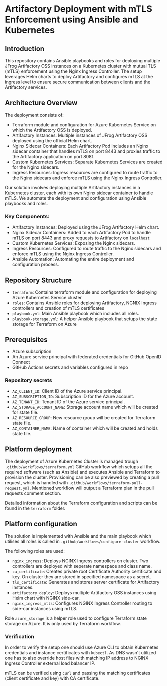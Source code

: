# Artifactory Deployment with mTLS Enforcement using Ansible and Kubernetes
## Introduction
This repository contains Ansible playbooks and roles for deploying multiple JFrog Artifactory OSS instances on a Kubernetes cluster with mutual TLS (mTLS) enforcement using the Nginx Ingress Controller. The setup leverages Helm charts to deploy Artifactory and configures mTLS at the ingress level to ensure secure communication between clients and the Artifactory services.

## Architecture Overview
The deployment consists of:
 - Terraform module and configuration for Azure Kubernetes Service on which the Artifactory OSS is deployed.
 - Artifactory Instances: Multiple instances of JFrog Artifactory OSS deployed using the official Helm chart.
 - Nginx Sidecar Containers: Each Artifactory Pod includes an Nginx sidecar container that handles mTLS on port 8443 and proxies traffic to the Artifactory application on port 8081.
 - Custom Kubernetes Services: Separate Kubernetes Services are created for the Nginx sidecars.
 - Ingress Resources: Ingress resources are configured to route traffic to the Nginx sidecars and enforce mTLS using the Nginx Ingress Controller.

 Our solution involves deploying multiple Artifactory instances in a Kubernetes cluster, each with its own Nginx sidecar container to handle mTLS. We automate the deployment and configuration using Ansible playbooks and roles.

 ### Key Components:
 - Artifactory Instances: Deployed using the JFrog Artifactory Helm chart.
 - Nginx Sidecar Containers: Added to each Artifactory Pod to handle mTLS on port 8443 and proxy requests to Artifactory on `localhost` 
 - Custom Kubernetes Services: Exposing the Nginx sidecars.
 - Ingress Resources: Configured to route traffic to the Nginx sidecars and enforce mTLS using the Nginx Ingress Controller.
 - Ansible Automation: Automating the entire deployment and configuration process.

## Repository Structure
 - `terraform`: Contains terraform module and configuration for deploying Azure Kubernetes Service cluster
 - `roles`: Contains Ansible roles for deploying Artifactory, NGNIX Ingress controllers and creation of mTLS certificates
 - `playbook.yml`: Main Ansible playbook which includes all roles.
 - `playbook-storage.yml`: A helper Ansible playbook that setups the state storage for Terraform on Azure

 ## Prerequisites 
 - Azure subscription
 - An Azure service principal with federated credentials for GitHub OpenID Connect
 - GitHub Actions secrets and variables configured in repo

 ### Repository secrets
 - `AZ_CLIENT_ID`: Client ID of the Azure service principal.
 - `AZ_SUBSCRIPTION_ID`: Subscription ID for the Azure account.
 - `AZ_TENANT_ID`: Tenant ID of the Azure service principal. 
 - `AZ_STORAGE_ACCOUNT_NAME`: Storage account name which will be created for state file.
 - `AZ_RESOURCE_GROUP`: New resource group will be created for Terraform state file. 
 - `AZ_CONTAINER_NAME`: Name of container which will be created and holds state file. 

 ## Platform deployment
 The deployment of Azure Kubernetes Cluster is managed trough `.github/workflows/terraform.yml` GitHub workflow which setups all the required software (such as Ansible) and executes Ansible and Terraform to provision the cluster. Provisioning can be also previewed by creating a pull request, which is handled with `.github/workflows/terraform-pull-request.yml`. Mentioned workflow will output a Terraform plan in the pull requests comment section.

 Detailed information about the Terraform configuration and scripts can be found in the `terraform` folder. 

 ## Platform configuration
 The solution is implemented with Ansible and the main playbook which utilises all roles is called in `.github/workflows/configure-cluster` workflow. 

The following roles are used: 
- `nginx_ingress`: Deploys NGINX Ingress controllers on cluster. Two controllers are deployed with seperate namespace and class name. 
- `ca_certificate`: Creates private root Certificate Authority certificate and key. On cluster they are stored in specified namespace as a secret.
- `tls_certificate`: Generates and stores server certificate for Artifactory instances.
- `artifactory_deploy`: Deploys multiple Artifactory OSS instances using Helm chart with NGINX side-car.
- `nginx_ingress_mtls`: Configures NGINX Ingress Controller routing to side-car instances using mTLS.

Role `azure_storage` is a helper role used to configure Terraform state storage on Azure. It is only used by Terraform workflow.

### Verification
In order to verify the setup one should use Azure CLI to obtain Kubernetes credentials and instance certificates with `kubectl`.
As DNS wasn't utilized one has to also override host files with matching IP address to NGINX Ingress Controller external load balancer IP. 

mTLS can be verified using `curl` and passing the matching certificates (client certificate and key) with CA certificate.

